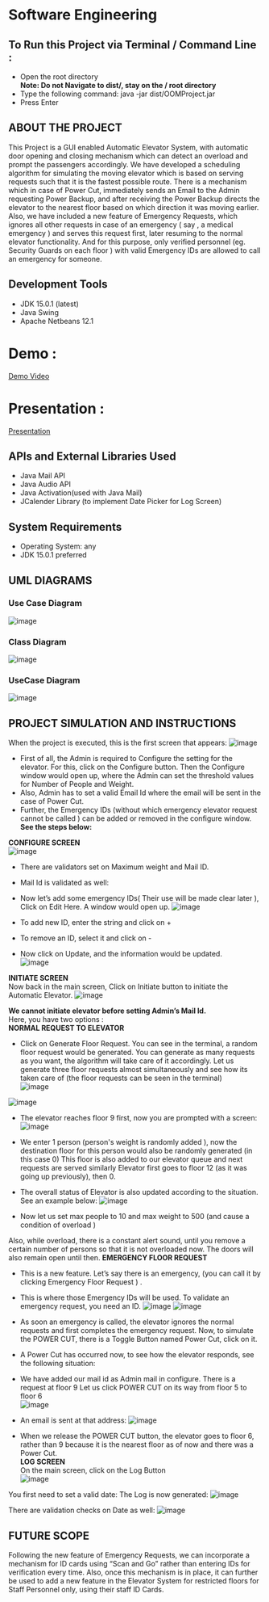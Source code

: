 # Software Engineering

## To Run this Project via Terminal / Command Line :
- Open the root directory<br>
**Note: Do not Navigate to dist/, stay on the / root directory**
- Type the following command:
java -jar dist/OOMProject.jar
- Press Enter

## ABOUT THE PROJECT
This Project is a GUI enabled Automatic Elevator System, with automatic door opening and closing mechanism which can detect an overload and prompt the passengers accordingly. We have developed a scheduling algorithm for simulating the moving elevator which is based on serving requests such that it is the fastest possible route. There is a mechanism which in case of Power Cut, immediately sends an Email to the Admin requesting Power Backup, and after receiving the Power Backup directs the elevator to the nearest floor based on which direction it was moving earlier.
Also, we have included a new feature of Emergency Requests, which ignores all other requests in case of an emergency ( say , a medical emergency ) and serves this request first, later resuming to the normal elevator functionality. And for this purpose, only verified personnel (eg. Security Guards on each floor ) with valid Emergency IDs are allowed to call an emergency for someone.

## Development Tools
- JDK 15.0.1 (latest)
- Java Swing
- Apache Netbeans 12.1

# Demo :

[Demo Video](https://www.youtube.com/watch?v=MgSAHk1NLWw)

# Presentation :

[Presentation](https://docs.google.com/presentation/d/1HjcjKibOTe0e8UI8xzbZ7puzJu4PIhfAO_eHErjIFLM/edit?usp=sharing)

## APIs and External Libraries Used
- Java Mail API
- Java Audio API
- Java Activation(used with Java Mail)
- JCalender Library (to implement Date Picker for Log Screen)

## System Requirements
- Operating System: any
- JDK 15.0.1 preferred


## UML DIAGRAMS
### Use Case Diagram
![image](https://user-images.githubusercontent.com/74846797/165888806-cccd98c5-2ac4-4e64-9ab1-1b0176d3e78e.png)

### Class Diagram
![image](https://user-images.githubusercontent.com/74846797/165888914-c753cafc-e3b9-41b8-8beb-13f4f7e68d2d.png)

### UseCase Diagram
![image](https://user-images.githubusercontent.com/74846797/165888919-47a05394-6128-4ab6-a6b5-74ce8b30b60b.png)


## PROJECT SIMULATION AND INSTRUCTIONS
When the project is executed, this is the first screen that appears: 
![image](https://user-images.githubusercontent.com/74846797/165888947-edf2bdce-c25b-475b-b378-72f59c7f546a.png)

- First of all, the Admin is required to Configure the setting for the elevator. For this, click on the Configure button. Then the Configure window would open up, where the Admin can set the threshold values for Number of People and Weight.
- Also, Admin has to set a valid Email Id where the email will be sent in the case of Power Cut.
- Further, the Emergency IDs (without which emergency elevator request cannot be called ) can be added or removed in the configure window.
**See the steps below:**<br>

**CONFIGURE SCREEN** <br>
![image](https://user-images.githubusercontent.com/74846797/165888967-99a97e08-6a6a-410e-8738-3e4dc8dae724.png)

- There are validators set on Maximum weight and Mail ID. 
- Mail Id is validated as well:
- Now let’s add some emergency IDs( Their use will be made clear later ), Click on Edit Here. A window would open up.
![image](https://user-images.githubusercontent.com/74846797/165889054-a43c7e99-cb3c-4b79-b009-90afc1d021be.png)


- To add new ID, enter the string and click on +
- To remove an ID, select it and click on -
- Now click on Update, and the information would be updated.<br>
![image](https://user-images.githubusercontent.com/74846797/165889067-b60a456e-314a-4d15-81bd-cbf7098d0884.png)


**INITIATE SCREEN**<br>
Now back in the main screen, Click on Initiate button to initiate the Automatic Elevator.
![image](https://user-images.githubusercontent.com/74846797/165889091-8c02ef33-d35d-43e1-8b22-305a64b7037a.png)


**We cannot initiate elevator before setting Admin’s Mail Id.**<br>
Here, you have two options :<br>
**NORMAL REQUEST TO ELEVATOR**
- Click on Generate Floor Request. You can see in the terminal, a random floor request would be generated. You can generate as many requests as you want, the algorithm will take care of it accordingly. Let us generate three floor requests almost simultaneously and see how its taken care of (the floor requests can be seen in the terminal)<br>
![image](https://user-images.githubusercontent.com/74846797/165889122-d8291cf5-10c0-4b0e-94c7-5a6dd2e39618.png)

![image](https://user-images.githubusercontent.com/74846797/165889111-66ba39ff-7a96-448d-9807-1a92b7ba30d4.png)

- The elevator reaches floor 9 first, now you are prompted with a screen:
![image](https://user-images.githubusercontent.com/74846797/165889133-2387618d-fc4c-427a-bb5d-7211b63f5ab9.png)

- We enter 1 person (person's weight is randomly added ), now the destination floor for this person would also be randomly generated (in this case 0) This floor is also added to our elevator queue and next requests are served similarly Elevator first goes to floor 12 (as it was going up previously), then 0.
- The overall status of Elevator is also updated according to the situation. <br> 
See an example below:
![image](https://user-images.githubusercontent.com/74846797/165889152-7c24b034-cafe-4b9f-aa49-dccb7cac26be.png)

- Now let us set max people to 10 and max weight to 500 (and cause a condition of overload )

Also, while overload, there is a constant alert sound, until you remove a certain number of persons so that it is not overloaded now. The doors will also remain open until then.
**EMERGENCY FLOOR REQUEST**
- This is a new feature. Let’s say there is an emergency, (you can call it by clicking Emergency Floor Request ) .
- This is where those Emergency IDs will be used. To validate an emergency request, you need an ID.
![image](https://user-images.githubusercontent.com/74846797/165889180-62828ae7-af0a-4761-9f47-0ce492acbd4a.png)
 ![image](https://user-images.githubusercontent.com/74846797/165889192-fdd48514-ac75-40d3-b544-3e4c319a3569.png)

- As soon an emergency is called, the elevator ignores the normal requests and first completes the emergency request. Now, to simulate the POWER CUT, there is a Toggle Button named Power Cut, click on it.
- A Power Cut has occurred now, to see how the elevator responds, see the following situation:
- We have added our mail id as Admin mail in configure. There is a request at floor 9 Let us click POWER CUT on its way from floor 5 to floor 6 <br>
![image](https://user-images.githubusercontent.com/74846797/165889394-4f9ad3c4-afa8-47e1-afe3-8d4ce44db39a.png)

- An email is sent at that address:
![image](https://user-images.githubusercontent.com/74846797/165889388-e92228ea-9b76-4f7b-86af-89a4afd1b66a.png)

- When we release the POWER CUT button, the elevator goes to floor 6, rather than 9 because it is the nearest floor as of now and there was a Power Cut.<br>
**LOG SCREEN**<br>
On the main screen, click on the Log Button<br>
![image](https://user-images.githubusercontent.com/74846797/165889401-4674facf-cf65-4552-a76b-024974c1f8e5.png)

You first need to set a valid date:
The Log is now generated:
![image](https://user-images.githubusercontent.com/74846797/165889412-e48401cc-9ed8-4ebb-8300-53215c5e652f.png)

There are validation checks on Date as well:
![image](https://user-images.githubusercontent.com/74846797/165889419-e103f1a4-532d-4112-a866-8a8eac3dff75.png)


## FUTURE SCOPE
Following the new feature of Emergency Requests, we can incorporate a mechanism for ID cards using “Scan and Go” rather than entering IDs for verification every time. Also, once this mechanism is in place, it can further be used to add a new feature in the Elevator System for restricted floors for Staff Personnel only, using their staff ID Cards.
